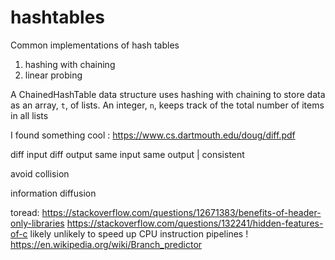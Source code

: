 # hashtables


Common implementations of hash tables

1. hashing with chaining
2. linear probing


A ChainedHashTable data structure uses hashing with chaining to store data as an array, `t`,
of lists. An integer, `n`, keeps track of the total number of items in all lists

I found something cool : https://www.cs.dartmouth.edu/doug/diff.pdf

diff input diff output
same input same output | consistent

avoid collision

information diffusion

toread:
    https://stackoverflow.com/questions/12671383/benefits-of-header-only-libraries
    https://stackoverflow.com/questions/132241/hidden-features-of-c
    likely unlikely to speed up CPU instruction pipelines !
        https://en.wikipedia.org/wiki/Branch_predictor